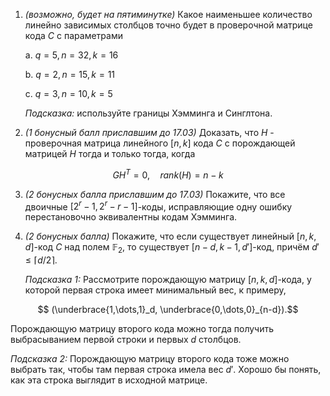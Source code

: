 1. *(возможно, будет на пятиминутке)* Какое наименьшее количество линейно зависимых столбцов точно будет в проверочной матрице кода $C$ c параметрами
    
    a. $q=5, n=32, k=16$

    b. $q=2, n=15, k=11$

    c. $q=3, n=10, k=5$

    *Подсказка:* используйте границы Хэмминга и Синглтона.


2. *(1 бонусный балл приславшим до 17.03)* Доказать, что $H$ - проверочная матрица линейного $[n,k]$ кода $C$ с порождающей матрицей $H$ тогда и только тогда, когда
```math
G H^T = 0, \quad rank(H) = n-k
``` 

3. *(2 бонусных балла приславшим до 17.03)* Покажите, что все двоичные $[2^r-1, 2^r-r-1]$-коды, исправляющие одну ошибку перестановочно эквивалентны кодам Хэмминга. 

4. *(2 бонусных балла)* Покажите, что если существует линейный $[n,k,d]$-код $C$ над полем $\mathbb{F}_2$, то существует $[n-d, k-1, d']$-код, причём $d' \leq \lceil d/2 \rceil$.

    *Подсказка 1:* Рассмотрите порождающую матрицу $[n,k,d]$-кода, у которой первая строка имеет минимальный вес, к примеру, 
```math
    (\underbrace{1,\dots,1}_d, \underbrace{0,\dots,0}_{n-d}).
``` 
    
Порождающую матрицу второго кода можно тогда получить выбрасыванием первой строки и первых $d$ столбцов.

*Подсказка 2:*  Порождающую матрицу второго кода тоже можно выбрать так, чтобы там первая строка имела вес $d'$. Хорошо бы понять, как эта строка выглядит в исходной матрице.

